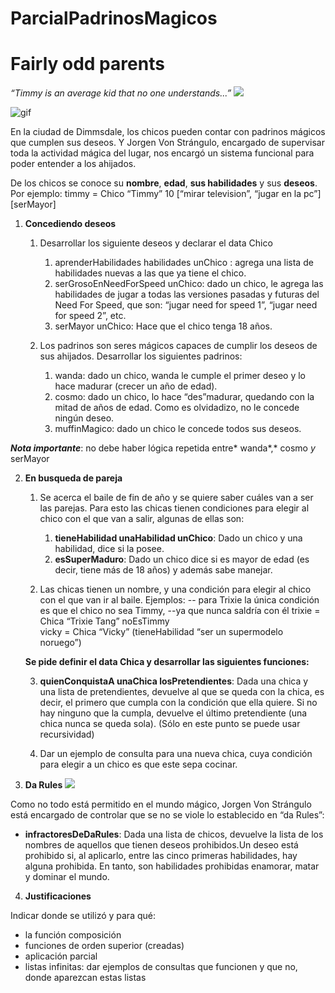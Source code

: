 # ParcialPadrinosMagicos
# Fairly odd parents


*“Timmy is an average kid that no one understands...” ![](Aspose.Words.df28e612-e891-4b73-ae61-b31e4ab6141d.001.png)*

![gif](https://imgur.com/gallery/ZEhsbMS)

En  la  ciudad  de  Dimmsdale,  los  chicos  pueden  contar  con  padrinos  mágicos  que  cumplen  sus  deseos.  Y  Jorgen  Von  Strángulo,   encargado  de  supervisar  toda  la  actividad  mágica  del  lugar,  nos  encargó  un  sistema  funcional  para  poder  entender a los ahijados. 

De los chicos se conoce su **nombre**, **edad**, **sus habilidades** y sus **deseos**. Por ejemplo: timmy = Chico “Timmy” 10 [“mirar television”, “jugar en la pc”] [serMayor]

1. **Concediendo deseos**
   1. Desarrollar los siguiente deseos y declarar el data Chico
      1. aprenderHabilidades habilidades unChico : agrega una lista de habilidades nuevas a las que ya tiene el chico.
      2. serGrosoEnNeedForSpeed unChico: dado un chico, le agrega las habilidades de  jugar  a  todas  las  versiones  pasadas  y  futuras  del  Need  For  Speed,  que son: “jugar need for speed 1”, “jugar need for speed 2”, etc.
      3. serMayor unChico: Hace que el chico tenga 18 años.

   2. Los  padrinos  son  seres  mágicos  capaces  de  cumplir  los  deseos  de  sus  ahijados.  Desarrollar los siguientes padrinos:
      1. wanda: dado un chico, wanda le cumple el primer deseo y lo hace madurar (crecer un año de edad).
      2. cosmo: dado un chico, lo hace “des”madurar, quedando con la mitad de años de edad. Como es olvidadizo, no le concede ningún deseo.
      3. muffinMagico: dado un chico le concede todos sus deseos. 

***Nota importante***: no debe haber lógica repetida entre* wanda*,* cosmo *y* serMayor

2. **En busqueda de pareja**
   1. Se acerca el baile de fin de año y se quiere saber cuáles van a ser las parejas. Para esto las chicas tienen condiciones para elegir al chico con el que van a salir, algunas de ellas son:
      1. **tieneHabilidad unaHabilidad unChico**: Dado un chico y una habilidad, dice si la posee.
      2. **esSuperMaduro**: Dado un chico dice si es mayor de edad (es decir, tiene más de 18 años) y además sabe manejar.
   
   2. Las chicas tienen un nombre, y una condición para elegir al chico con el que van ir al baile. Ejemplos:
    -- para Trixie la única condición es que el chico no sea Timmy, 
    --ya que nunca saldría con él
    trixie = Chica “Trixie Tang” noEsTimmy  
    vicky = Chica “Vicky” (tieneHabilidad “ser un supermodelo noruego”) 

    **Se pide definir el data Chica y desarrollar las siguientes funciones:**

   3. **quienConquistaA unaChica losPretendientes**: Dada una chica y una lista de pretendientes, devuelve al que se queda con la chica, es decir, el primero que cumpla con la condición que ella quiere. Si no hay ninguno que la cumpla, devuelve el último pretendiente (una chica nunca se queda sola). (Sólo en este punto se puede usar recursividad)
   
   4. Dar un ejemplo de consulta para una nueva chica, cuya condición para elegir a un chico es que este sepa cocinar.

3. **Da Rules ![](Aspose.Words.df28e612-e891-4b73-ae61-b31e4ab6141d.002.png)**

Como no todo está permitido en el mundo mágico, Jorgen  Von Strángulo está encargado de controlar que se no se  viole lo establecido en “da Rules”: 

-   **infractoresDeDaRules**:  Dada  una  lista  de  chicos,  devuelve  la  lista  de  los  nombres  de  aquellos que tienen deseos prohibidos.Un deseo  está  prohibido  si,  al  aplicarlo,  entre  las  cinco primeras habilidades, hay alguna prohibida.  En  tanto,  son  habilidades  prohibidas  enamorar,  matar y dominar el mundo. 

4. **Justificaciones**  

Indicar donde se utilizó y para qué:

- la función composición
- funciones de orden superior (creadas) 
- aplicación parcial
- listas infinitas: dar ejemplos de consultas que funcionen y que no, donde aparezcan estas listas


